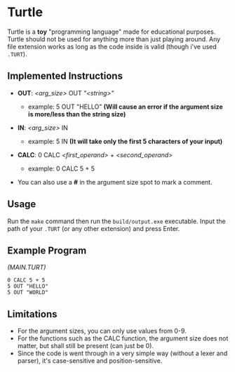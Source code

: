 # Turtle

Turtle is a **toy** "programming language" made for educational purposes. Turtle should not be used for anything more than just playing around. Any file extension works as long as the code inside is valid (though i've used `.TURT`).

## Implemented Instructions

* **OUT**: _<arg_size>_ OUT _"\<string>"_
	* example: 5 OUT "HELLO" **(Will cause an error if the argument size is more/less than the string size)**

* **IN**: _<arg_size>_ IN
	* example: 5 IN **(It will take only the first 5 characters of your input)**

* **CALC**: 0 CALC _<first_operand>_ + _<second_operand>_
	* example: 0 CALC 5 + 5

* You can also use a **#** in the argument size spot to mark a comment.

## Usage
Run the `make` command then run the `build/output.exe` executable. Input the path of your `.TURT` (or any other extension) and press Enter. 

## Example Program
*(MAIN.TURT)*
```
0 CALC 5 + 5
5 OUT "HELLO"
5 OUT "WORLD"
```

## Limitations

* For the argument sizes, you can only use values from 0-9.
* For the functions such as the CALC function, the argument size does not matter, but shall still be present (can just be 0).
* Since the code is went through in a very simple way (without a lexer and parser), it's case-sensitive and position-sensitive.